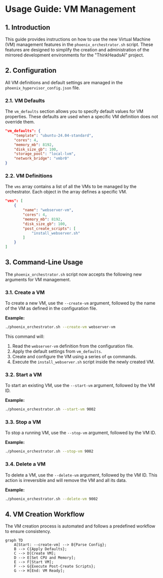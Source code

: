 # Usage Guide: VM Management

## 1. Introduction

This guide provides instructions on how to use the new Virtual Machine (VM) management features in the `phoenix_orchestrator.sh` script. These features are designed to simplify the creation and administration of the mirrored development environments for the "ThinkHeadsAI" project.

## 2. Configuration

All VM definitions and default settings are managed in the `phoenix_hypervisor_config.json` file.

### 2.1. VM Defaults

The `vm_defaults` section allows you to specify default values for VM properties. These defaults are used when a specific VM definition does not override them.

```json
"vm_defaults": {
    "template": "ubuntu-24.04-standard",
    "cores": 4,
    "memory_mb": 8192,
    "disk_size_gb": 100,
    "storage_pool": "local-lvm",
    "network_bridge": "vmbr0"
}
```

### 2.2. VM Definitions

The `vms` array contains a list of all the VMs to be managed by the orchestrator. Each object in the array defines a specific VM.

```json
"vms": [
    {
        "name": "webserver-vm",
        "cores": 4,
        "memory_mb": 8192,
        "disk_size_gb": 100,
        "post_create_scripts": [
            "install_webserver.sh"
        ]
    }
]
```

## 3. Command-Line Usage

The `phoenix_orchestrator.sh` script now accepts the following new arguments for VM management.

### 3.1. Create a VM

To create a new VM, use the `--create-vm` argument, followed by the name of the VM as defined in the configuration file.

**Example:**

```bash
./phoenix_orchestrator.sh --create-vm webserver-vm
```

This command will:
1.  Read the `webserver-vm` definition from the configuration file.
2.  Apply the default settings from `vm_defaults`.
3.  Create and configure the VM using a series of `qm` commands.
4.  Execute the `install_webserver.sh` script inside the newly created VM.

### 3.2. Start a VM

To start an existing VM, use the `--start-vm` argument, followed by the VM ID.

**Example:**

```bash
./phoenix_orchestrator.sh --start-vm 9002
```

### 3.3. Stop a VM

To stop a running VM, use the `--stop-vm` argument, followed by the VM ID.

**Example:**

```bash
./phoenix_orchestrator.sh --stop-vm 9002
```

### 3.4. Delete a VM

To delete a VM, use the `--delete-vm` argument, followed by the VM ID. This action is irreversible and will remove the VM and all its data.

**Example:**

```bash
./phoenix_orchestrator.sh --delete-vm 9002
```

## 4. VM Creation Workflow

The VM creation process is automated and follows a predefined workflow to ensure consistency.

```mermaid
graph TD
    A[Start: --create-vm] --> B{Parse Config};
    B --> C{Apply Defaults};
    C --> D[Create VM];
    D --> E[Set CPU and Memory];
    E --> F[Start VM];
    F --> G{Execute Post-Create Scripts};
    G --> H[End: VM Ready];